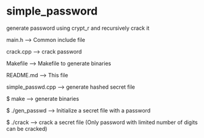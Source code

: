 simple_password
===============

generate password using crypt_r and recursively crack it

main.h --> Common include file

crack.cpp --> crack password

Makefile --> Makefile to generate binaries

README.md --> This file

simple_passwd.cpp --> generate hashed secret file


$ make --> generate binaries

$ ./gen_passwd --> Initialize a secret file with a password

$ ./crack --> crack a secret file (Only password with limited number of digits can be cracked)
